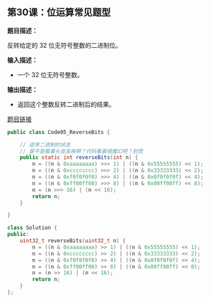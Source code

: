 ## 第30课：位运算常见题型

**题目描述：**

反转给定的 32 位无符号整数的二进制位。

**输入描述：**

- 一个 32 位无符号整数。

**输出描述：**

- 返回这个整数反转二进制后的结果。

[题目链接](https://leetcode.cn/problems/reverse-bits/)

```java
public class Code05_ReverseBits {

	// 逆序二进制的状态
	// 是不是看着头皮发麻啊？代码看着很魔幻吧？别慌
	public static int reverseBits(int n) {
		n = ((n & 0xaaaaaaaa) >>> 1) | ((n & 0x55555555) << 1);
		n = ((n & 0xcccccccc) >>> 2) | ((n & 0x33333333) << 2);
		n = ((n & 0xf0f0f0f0) >>> 4) | ((n & 0x0f0f0f0f) << 4);
		n = ((n & 0xff00ff00) >>> 8) | ((n & 0x00ff00ff) << 8);
		n = (n >>> 16) | (n << 16);
		return n;
	}

}
```

```c++
class Solution {
public:
    uint32_t reverseBits(uint32_t n) {
        n = ((n & 0xaaaaaaaa) >> 1) | ((n & 0x55555555) << 1);
		n = ((n & 0xcccccccc) >> 2) | ((n & 0x33333333) << 2);
		n = ((n & 0xf0f0f0f0) >> 4) | ((n & 0x0f0f0f0f) << 4);
		n = ((n & 0xff00ff00) >> 8) | ((n & 0x00ff00ff) << 8);
		n = (n >> 16) | (n << 16);
		return n;
    }
};
```

